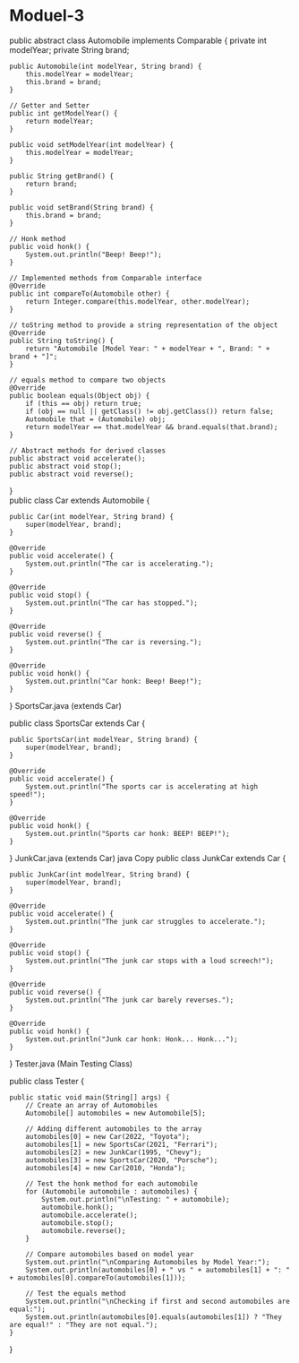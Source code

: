 # Moduel-3 
public abstract class Automobile implements Comparable<Automobile> {
    private int modelYear;
    private String brand;

    public Automobile(int modelYear, String brand) {
        this.modelYear = modelYear;
        this.brand = brand;
    }

    // Getter and Setter
    public int getModelYear() {
        return modelYear;
    }

    public void setModelYear(int modelYear) {
        this.modelYear = modelYear;
    }

    public String getBrand() {
        return brand;
    }

    public void setBrand(String brand) {
        this.brand = brand;
    }

    // Honk method
    public void honk() {
        System.out.println("Beep! Beep!");
    }

    // Implemented methods from Comparable interface
    @Override
    public int compareTo(Automobile other) {
        return Integer.compare(this.modelYear, other.modelYear);
    }

    // toString method to provide a string representation of the object
    @Override
    public String toString() {
        return "Automobile [Model Year: " + modelYear + ", Brand: " + brand + "]";
    }

    // equals method to compare two objects
    @Override
    public boolean equals(Object obj) {
        if (this == obj) return true;
        if (obj == null || getClass() != obj.getClass()) return false;
        Automobile that = (Automobile) obj;
        return modelYear == that.modelYear && brand.equals(that.brand);
    }

    // Abstract methods for derived classes
    public abstract void accelerate();
    public abstract void stop();
    public abstract void reverse();
}  
public class Car extends Automobile {

    public Car(int modelYear, String brand) {
        super(modelYear, brand);
    }

    @Override
    public void accelerate() {
        System.out.println("The car is accelerating.");
    }

    @Override
    public void stop() {
        System.out.println("The car has stopped.");
    }

    @Override
    public void reverse() {
        System.out.println("The car is reversing.");
    }

    @Override
    public void honk() {
        System.out.println("Car honk: Beep! Beep!");
    }
}
 SportsCar.java (extends Car)

public class SportsCar extends Car {

    public SportsCar(int modelYear, String brand) {
        super(modelYear, brand);
    }

    @Override
    public void accelerate() {
        System.out.println("The sports car is accelerating at high speed!");
    }

    @Override
    public void honk() {
        System.out.println("Sports car honk: BEEP! BEEP!");
    }
} 
 JunkCar.java (extends Car)
java
Copy
public class JunkCar extends Car {

    public JunkCar(int modelYear, String brand) {
        super(modelYear, brand);
    }

    @Override
    public void accelerate() {
        System.out.println("The junk car struggles to accelerate.");
    }

    @Override
    public void stop() {
        System.out.println("The junk car stops with a loud screech!");
    }

    @Override
    public void reverse() {
        System.out.println("The junk car barely reverses.");
    }

    @Override
    public void honk() {
        System.out.println("Junk car honk: Honk... Honk...");
    }
}
 Tester.java (Main Testing Class)

public class Tester {

    public static void main(String[] args) {
        // Create an array of Automobiles
        Automobile[] automobiles = new Automobile[5];

        // Adding different automobiles to the array
        automobiles[0] = new Car(2022, "Toyota");
        automobiles[1] = new SportsCar(2021, "Ferrari");
        automobiles[2] = new JunkCar(1995, "Chevy");
        automobiles[3] = new SportsCar(2020, "Porsche");
        automobiles[4] = new Car(2010, "Honda");

        // Test the honk method for each automobile
        for (Automobile automobile : automobiles) {
            System.out.println("\nTesting: " + automobile);
            automobile.honk();
            automobile.accelerate();
            automobile.stop();
            automobile.reverse();
        }

        // Compare automobiles based on model year
        System.out.println("\nComparing Automobiles by Model Year:");
        System.out.println(automobiles[0] + " vs " + automobiles[1] + ": " + automobiles[0].compareTo(automobiles[1]));
        
        // Test the equals method
        System.out.println("\nChecking if first and second automobiles are equal:");
        System.out.println(automobiles[0].equals(automobiles[1]) ? "They are equal!" : "They are not equal.");
    }
}